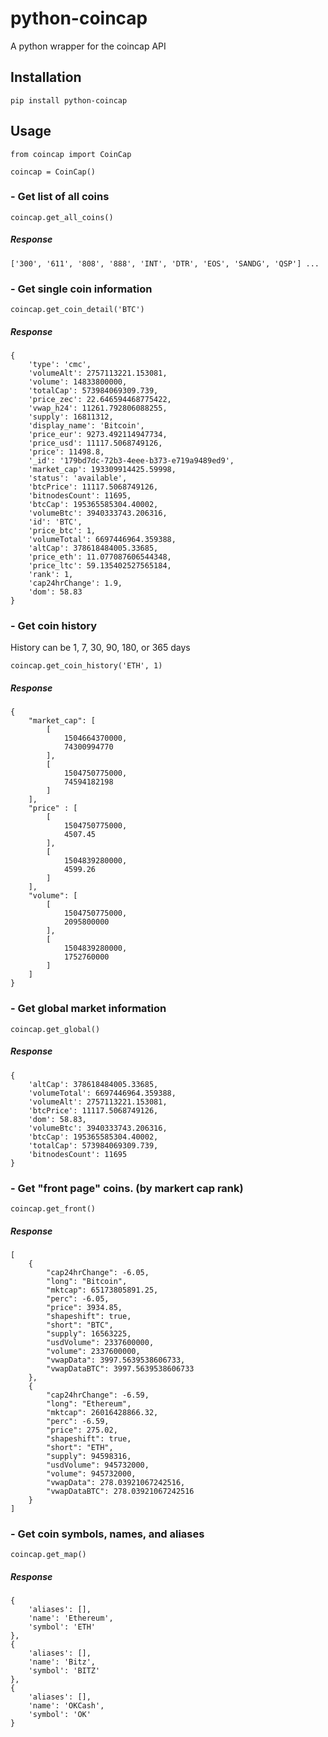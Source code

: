 # python-coincap
A python wrapper for the coincap API


## Installation

```
pip install python-coincap
```

## Usage

```
from coincap import CoinCap

coincap = CoinCap()
```

 
### - Get list of all coins
 ```
 coincap.get_all_coins()
 ```
 
##### Response
```
['300', '611', '808', '888', 'INT', 'DTR', 'EOS', 'SANDG', 'QSP'] ...
```

### - Get single coin information
 ```
 coincap.get_coin_detail('BTC')
 ```
 
##### Response
```
{
	'type': 'cmc',
	'volumeAlt': 2757113221.153081,
	'volume': 14833800000,
	'totalCap': 573984069309.739,
	'price_zec': 22.646594468775422,
	'vwap_h24': 11261.792806088255,
	'supply': 16811312,
	'display_name': 'Bitcoin',
	'price_eur': 9273.492114947734,
	'price_usd': 11117.5068749126,
	'price': 11498.8,
	'_id': '179bd7dc-72b3-4eee-b373-e719a9489ed9',
	'market_cap': 193309914425.59998,
	'status': 'available',
	'btcPrice': 11117.5068749126,
	'bitnodesCount': 11695,
	'btcCap': 195365585304.40002,
	'volumeBtc': 3940333743.206316,
	'id': 'BTC',
	'price_btc': 1,
	'volumeTotal': 6697446964.359388,
	'altCap': 378618484005.33685,
	'price_eth': 11.077087606544348,
	'price_ltc': 59.135402527565184,
	'rank': 1,
	'cap24hrChange': 1.9,
	'dom': 58.83
}
```

### - Get coin history

History can be 1, 7, 30, 90, 180, or 365 days
 ```
 coincap.get_coin_history('ETH', 1)
 ```
 
##### Response
```
{
    "market_cap": [
        [
            1504664370000,  
            74300994770     
        ],
        [
            1504750775000,
            74594182198
        ]
    ],
    "price" : [
        [
            1504750775000,
            4507.45 
        ],
        [
            1504839280000,
            4599.26
        ]
    ],
    "volume": [
        [
            1504750775000,  
            2095800000   
        ],
        [
            1504839280000,
            1752760000
        ]
    ]
}
```

### - Get global market information
 ```
 coincap.get_global()
 ```
 
##### Response
```
{
	'altCap': 378618484005.33685,
	'volumeTotal': 6697446964.359388,
	'volumeAlt': 2757113221.153081,
	'btcPrice': 11117.5068749126,
	'dom': 58.83,
	'volumeBtc': 3940333743.206316,
	'btcCap': 195365585304.40002,
	'totalCap': 573984069309.739,
	'bitnodesCount': 11695
}
```

### - Get "front page" coins. (by markert cap rank)
 ```
 coincap.get_front()
 ```
 
##### Response
```
[
    {
        "cap24hrChange": -6.05,
        "long": "Bitcoin",
        "mktcap": 65173805891.25,
        "perc": -6.05,
        "price": 3934.85,
        "shapeshift": true,
        "short": "BTC",
        "supply": 16563225,
        "usdVolume": 2337600000,
        "volume": 2337600000,
        "vwapData": 3997.5639538606733,
        "vwapDataBTC": 3997.5639538606733
    },
    {
        "cap24hrChange": -6.59,
        "long": "Ethereum",
        "mktcap": 26016428866.32,
        "perc": -6.59,
        "price": 275.02,
        "shapeshift": true,
        "short": "ETH",
        "supply": 94598316,
        "usdVolume": 945732000,
        "volume": 945732000,
        "vwapData": 278.03921067242516,
        "vwapDataBTC": 278.03921067242516
    }
]
```

### - Get coin symbols, names, and aliases
 ```
 coincap.get_map()
 ```
 
##### Response
```
{
	'aliases': [],
	'name': 'Ethereum',
	'symbol': 'ETH'
}, 
{
	'aliases': [],
	'name': 'Bitz',
	'symbol': 'BITZ'
}, 
{
	'aliases': [],
	'name': 'OKCash',
	'symbol': 'OK'
}
```

